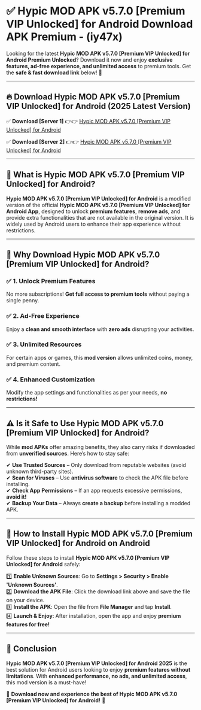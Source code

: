 
# ✅ Hypic MOD APK v5.7.0 [Premium VIP Unlocked] for Android Download APK Premium -  (iy47x) 

Looking for the latest **Hypic MOD APK v5.7.0 [Premium VIP Unlocked] for Android Premium Unlocked**? Download it now and enjoy **exclusive features, ad-free experience, and unlimited access** to premium tools. Get the **safe & fast download link** below! 🚀

---

## 🔥 Download Hypic MOD APK v5.7.0 [Premium VIP Unlocked] for Android (2025 Latest Version)

✅ **Download [Server 1]** 👉👉 [Hypic MOD APK v5.7.0 [Premium VIP Unlocked] for Android ](https://apkcomod.com?title=Hypic_MOD_APK_v5.7.0_[Premium_VIP_Unlocked]_for_Android)  

✅ **Download [Server 2]** 👉👉 [Hypic MOD APK v5.7.0 [Premium VIP Unlocked] for Android ](https://apkcomod.com?title=Hypic_MOD_APK_v5.7.0_[Premium_VIP_Unlocked]_for_Android)  


---

## 📌 What is Hypic MOD APK v5.7.0 [Premium VIP Unlocked] for Android?

**Hypic MOD APK v5.7.0 [Premium VIP Unlocked] for Android** is a modified version of the official **Hypic MOD APK v5.7.0 [Premium VIP Unlocked] for Android App**, designed to unlock **premium features**, **remove ads**, and provide extra functionalities that are not available in the original version. It is widely used by Android users to enhance their app experience without restrictions.

---

## 🌟 Why Download Hypic MOD APK v5.7.0 [Premium VIP Unlocked] for Android?

### ✅ 1. Unlock Premium Features
No more subscriptions! **Get full access to premium tools** without paying a single penny.

### ✅ 2. Ad-Free Experience
Enjoy a **clean and smooth interface** with **zero ads** disrupting your activities.

### ✅ 3. Unlimited Resources
For certain apps or games, this **mod version** allows unlimited coins, money, and premium content.

### ✅ 4. Enhanced Customization
Modify the app settings and functionalities as per your needs, **no restrictions!**

---

## ⚠️ Is it Safe to Use Hypic MOD APK v5.7.0 [Premium VIP Unlocked] for Android?

While **mod APKs** offer amazing benefits, they also carry risks if downloaded from **unverified sources**. Here’s how to stay safe:

✔ **Use Trusted Sources** – Only download from reputable websites (avoid unknown third-party sites).  
✔ **Scan for Viruses** – Use **antivirus software** to check the APK file before installing.  
✔ **Check App Permissions** – If an app requests excessive permissions, **avoid it!**  
✔ **Backup Your Data** – Always **create a backup** before installing a modded APK.

---

## 📲 How to Install Hypic MOD APK v5.7.0 [Premium VIP Unlocked] for Android on Android

Follow these steps to install **Hypic MOD APK v5.7.0 [Premium VIP Unlocked] for Android** safely:

1️⃣ **Enable Unknown Sources**: Go to **Settings > Security > Enable 'Unknown Sources'**.  
2️⃣ **Download the APK File**: Click the download link above and save the file on your device.  
3️⃣ **Install the APK**: Open the file from **File Manager** and tap **Install**.  
4️⃣ **Launch & Enjoy**: After installation, open the app and enjoy **premium features for free!**

---

## 🚀 Conclusion

**Hypic MOD APK v5.7.0 [Premium VIP Unlocked] for Android 2025** is the best solution for Android users looking to enjoy **premium features without limitations**. With **enhanced performance, no ads, and unlimited access**, this mod version is a must-have!

🔻 **Download now and experience the best of Hypic MOD APK v5.7.0 [Premium VIP Unlocked] for Android!** 🔻

